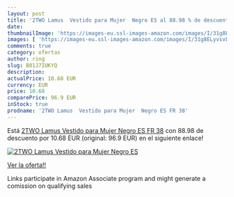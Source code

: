 ```yaml
---
layout: post
title: '2TWO Lamus  Vestido para Mujer  Negro ES al 88.98 % de descuento'
date: 
thumbnailImage: 'https://images-eu.ssl-images-amazon.com/images/I/31g8ELyvsvL._SL200_.jpg'
images: [ 'https://images-eu.ssl-images-amazon.com/images/I/31g8ELyvsvL._SL200_.jpg' ]
comments: true
category: ofertas
author: ring
slug: B01J7IUKYQ
description:
actualPrice: 10.68 EUR
currency: EUR
price: 10.68
comparePrice: 96.9 EUR
inStock: true
prodname: '2TWO Lamus  Vestido para Mujer  Negro ES FR 38'
---
```


Está [2TWO Lamus  Vestido para Mujer  Negro ES FR 38](https://www.amazon.es/dp/B01J7IUKYQ/?tag=tolees-21) con 88.98 de descuento por 10.68 EUR (original: 96.9 EUR) en el siguiente enlace!

[![2TWO Lamus  Vestido para Mujer  Negro ES](https://images-eu.ssl-images-amazon.com/images/I/31g8ELyvsvL._SL200_.jpg)](https://www.amazon.es/dp/B01J7IUKYQ/?tag=tolees-21)

[Ver la oferta!!](https://www.amazon.es/dp/B01J7IUKYQ/?tag=tolees-21)

Links participate in Amazon Associate program and might generate a comission on qualifying sales


